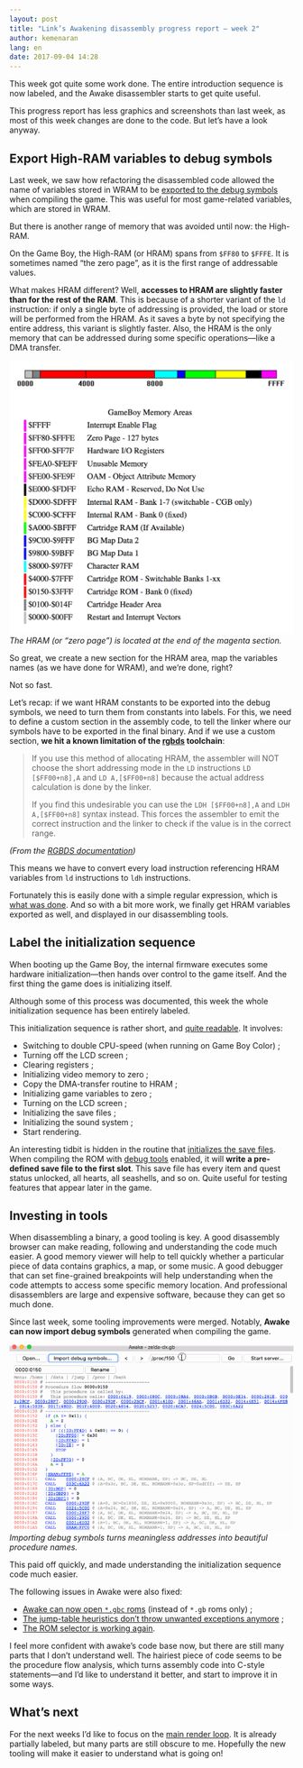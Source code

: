 ```yaml
---
layout: post
title: "Link’s Awakening disassembly progress report – week 2"
author: kemenaran
lang: en
date: 2017-09-04 14:28
---
```


This week got quite some work done. The entire introduction sequence is now labeled, and the Awake disassembler starts to get quite useful.

This progress report has less graphics and screenshots than last week, as most of this week changes are done to the code. But let’s have a look anyway.

## Export High-RAM variables to debug symbols

Last week, we saw how refactoring the disassembled code allowed the name of variables stored in WRAM to be [exported to the debug symbols](/posts/links-awakening-disassembly-progress-report/) when compiling the game. This was useful for most game-related variables, which are stored in WRAM.

But there is another range of memory that was avoided until now: the High-RAM.

On the Game Boy, the High-RAM (or HRAM) spans from `$FF80` to `$FFFE`. It is sometimes named “the zero page”, as it is the first range of addressable values.

What makes HRAM different? Well, **accesses to HRAM are slightly faster than for the rest of the RAM**. This is because of a shorter variant of the `ld` instruction: if only a single byte of addressing is provided, the load or store will be performed from the HRAM. As it saves a byte by not specifying the entire address, this variant is slightly faster. Also, the HRAM is the only memory that can be addressed during some specific operations—like a DMA transfer.

![A mapping of the memory on the Game Boy hardware](/images/zelda-links-awakening-progress-report-2/game-boy-memory-map.png)
_The HRAM (or “zero page”) is located at the end of the magenta section._

So great, we create a new section for the HRAM area, map the variables names (as we have done for WRAM), and we’re done, right?

Not so fast.

Let’s recap: if we want HRAM constants to be exported into the debug symbols, we need to turn them from constants into labels. For this, we need to define a custom section in the assembly code, to tell the linker where our symbols have to be exported in the final binary. And if we use a custom section, **we hit a known limitation of the [rgbds](https://github.com/rednex/rgbds) toolchain**:

> If you use this method of allocating HRAM, the assembler will NOT choose the short addressing mode in the `LD` instructions `LD [$FF00+n8],A` and `LD A,[$FF00+n8]` because the actual address calculation is done by the linker.
>
> If you find this undesirable you can use the `LDH [$FF00+n8],A` and `LDH A,[$FF00+n8]` syntax instead. This forces the assembler to emit the correct instruction and the linker to check if the value is in the correct range.

_(From the [RGBDS documentation](https://rednex.github.io/rgbds/rgbasm.5.html))_

This means we have to convert every load instruction referencing HRAM variables from `ld` instructions to `ldh` instructions.

Fortunately this is easily done with a simple regular expression, which is [what was done](https://github.com/mojobojo/LADX-Disassembly/pull/22/commits/a4c0e267198bf6e7895d8bfca74506db70c2d5b4). And so with a bit more work, we finally get HRAM variables exported as well, and displayed in our disassembling tools.

## Label the initialization sequence

When booting up the Game Boy, the internal firmware executes some hardware initialization—then hands over control to the game itself. And the first thing the game does is initializing itself.

Although some of this process was documented, this week the whole initialization sequence has been entirely labeled.

This initialization sequence is rather short, and [quite readable](https://github.com/mojobojo/LADX-Disassembly/blob/03b661abebbaebb969a33ce9f6d37920c82be749/src/code/bank0.asm#L7-L124). It involves:

- Switching to double CPU-speed (when running on Game Boy Color) ;
- Turning off the LCD screen ;
- Clearing registers ;
- Initializing video memory to zero ;
- Copy the DMA-transfer routine to HRAM ;
- Initializing game variables to zero ;
- Turning on the LCD screen ;
- Initializing the save files ;
- Initializing the sound system ;
- Start rendering.

An interesting tidbit is hidden in the routine that [initializes the save files](https://github.com/mojobojo/LADX-Disassembly/blob/03b661abebbaebb969a33ce9f6d37920c82be749/src/code/bank1.asm#L967). When compiling the ROM with [debug tools](https://github.com/mojobojo/LADX-Disassembly/blob/03b661abebbaebb969a33ce9f6d37920c82be749/src/constants/debug.asm) enabled, it will **write a pre-defined save file to the first slot**. This save file has every item and quest status unlocked, all hearts, all seashells, and so on. Quite useful for testing features that appear later in the game.

## Investing in tools

When disassembling a binary, a good tooling is key. A good disassembly browser can make reading, following and understanding the code much easier. A good memory viewer will help to tell quickly whether a particular piece of data contains graphics, a map, or some music. A good debugger that can set fine-grained breakpoints will help understanding when the code attempts to access some specific memory location. And professional disassemblers are large and expensive software, because they can get so much done.

Since last week, some tooling improvements were merged. Notably, **Awake can now import debug symbols** generated when compiling the game.

![Demo of importing debug symbols in Awake](/images/zelda-links-awakening-progress-report-2/awake-import-debug-symbols.gif)
_Importing debug symbols turns meaningless addresses into beautiful procedure names._

This paid off quickly, and made understanding the initialization sequence code much easier.

The following issues in Awake were also fixed:

- [Awake can now open `*.gbc` roms](https://github.com/kemenaran/awake/pull/5) (instead of `*.gb` roms only) ;
- [The jump-table heuristics don’t throw unwanted exceptions anymore](https://github.com/kemenaran/awake/pull/2) ;
- [The ROM selector is working again](https://github.com/kemenaran/awake/pull/2).

I feel more confident with awake’s code base now, but there are still many parts that I don’t understand well. The hairiest piece of code seems to be the procedure flow analysis, which turns assembly code into C-style statements—and I’d like to understand it better, and start to improve it in some ways.

## What’s next

For the next weeks I’d like to focus on the [main render loop](https://github.com/mojobojo/LADX-Disassembly/blob/22e3aeade7dc8f6887f83c4f6471e5f1ecdf5b18/src/code/bank0.asm#L126-L412). It is already partially labeled, but many parts are still obscure to me. Hopefully the new tooling will make it easier to understand what is going on!
